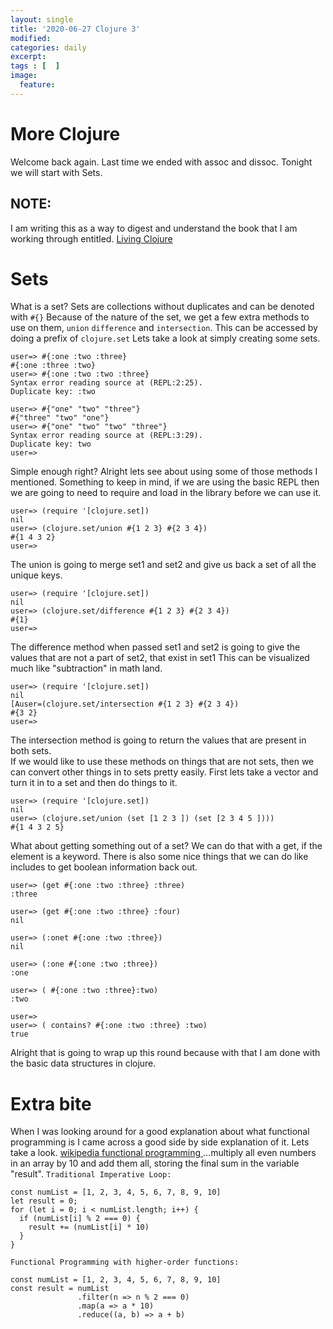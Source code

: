 ```yaml
---
layout: single
title: '2020-06-27 Clojure 3'
modified:
categories: daily
excerpt:
tags : [  ]
image:
  feature:
---
```

# More Clojure 
Welcome back again.  Last time we ended with assoc and dissoc. 
Tonight we will start with Sets.

## NOTE:
I am writing this as a way to digest and understand the book that I am working through entitled. [Living Clojure](https://www.oreilly.com/library/view/living-clojure/9781491909270/)

# Sets
What is a set?
Sets are collections without duplicates and can be denoted with `#{}`
Because of the nature of the set, we get a few extra methods to use on them, `union` `difference` and `intersection`.
This can be accessed by doing a prefix of `clojure.set`
Lets take a look at simply creating some sets.
```
user=> #{:one :two :three}
#{:one :three :two}
user=> #{:one :two :two :three}
Syntax error reading source at (REPL:2:25).
Duplicate key: :two

user=> #{"one" "two" "three"}
#{"three" "two" "one"}
user=> #{"one" "two" "two" "three"}
Syntax error reading source at (REPL:3:29).
Duplicate key: two
user=>
```
Simple enough right? Alright lets see about using some of those methods I mentioned.
Something to keep in mind, if we are using the basic REPL then we are going to need to require and load in the library before we can use it.
```
user=> (require '[clojure.set])
nil
user=> (clojure.set/union #{1 2 3} #{2 3 4})
#{1 4 3 2}
user=>
```
The union is going to merge set1 and set2 and give us back a set of all the unique keys.
```
user=> (require '[clojure.set])
nil
user=> (clojure.set/difference #{1 2 3} #{2 3 4})
#{1}
user=>
```
The difference method when passed set1 and set2 is going to give the values that are not a part of set2, that exist in set1
This can be visualized much like "subtraction" in math land.
```
user=> (require '[clojure.set])
nil
[Auser=(clojure.set/intersection #{1 2 3} #{2 3 4})
#{3 2}
user=>
```
The intersection method is going to return the values that are present in both sets.  
If we would like to use these methods on things that are not sets, then we can convert other things in to sets pretty easily.
First lets take a vector and turn it in to a set and then do things to it.
```
user=> (require '[clojure.set])
nil
user=> (clojure.set/union (set [1 2 3 ]) (set [2 3 4 5 ])))
#{1 4 3 2 5}
```
What about getting something out of a set?  We can do that with a get, if the element is a keyword.
There is also some nice things that we can do like includes to get boolean information back out.
```
user=> (get #{:one :two :three} :three)
:three

user=> (get #{:one :two :three} :four)
nil

user=> (:onet #{:one :two :three})
nil

user=> (:one #{:one :two :three})
:one

user=> ( #{:one :two :three}:two)
:two

user=>
user=> ( contains? #{:one :two :three} :two)
true
```
Alright that is going to wrap up this round because with that I am done with the basic data structures in clojure.

# Extra bite
When I was looking around for a good explanation about what functional programming is I came across a good side by side explanation of it.  Lets take a look.
[wikipedia functional programming ](https://en.wikipedia.org/wiki/Functional_programming#Side-by-side_comparison_of_Imperative_vs._Functional_programming)
...multiply all even numbers in an array by 10 and add them all, storing the final sum in the variable "result".
`Traditional Imperative Loop:`
```
const numList = [1, 2, 3, 4, 5, 6, 7, 8, 9, 10]
let result = 0;
for (let i = 0; i < numList.length; i++) {
  if (numList[i] % 2 === 0) {
    result += (numList[i] * 10)
  }
}
```
`Functional Programming with higher-order functions:`
```
const numList = [1, 2, 3, 4, 5, 6, 7, 8, 9, 10]
const result = numList
               .filter(n => n % 2 === 0)
               .map(a => a * 10)
               .reduce((a, b) => a + b)
```

